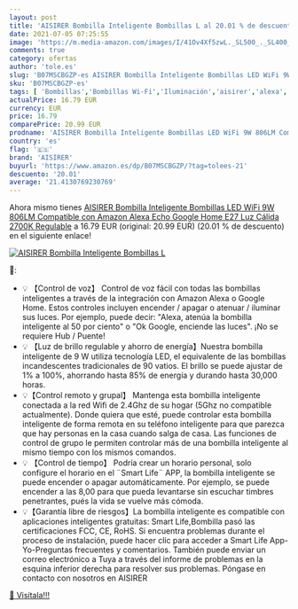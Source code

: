 ```yaml
---
layout: post
title: 'AISIRER Bombilla Inteligente Bombillas L al 20.01 % de descuento'
date: 2021-07-05 07:25:55
image: 'https://m.media-amazon.com/images/I/41Ov4Xf5zwL._SL500_._SL400_.jpg'
comments: true
category: ofertas
author: 'tole.es'
slug: 'B07MSCBGZP-es AISIRER Bombilla Inteligente Bombillas LED WiFi 9W 806LM...'
sku: 'B07MSCBGZP-es'
tags: [ 'Bombillas','Bombillas Wi-Fi','Iluminación','aisirer','alexa','google','home', ]
actualPrice: 16.79 EUR
currency: EUR
price: 16.79
comparePrice: 20.99 EUR
prodname: 'AISIRER Bombilla Inteligente Bombillas LED WiFi 9W 806LM Compatible con Amazon Alexa Echo Google Home E27 Luz Cálida 2700K Regulable'
country: 'es'
flag: '🇪🇸'
brand: 'AISIRER'
buyurl: 'https://www.amazon.es/dp/B07MSCBGZP/?tag=tolees-21'
descuento: '20.01'
average: '21.4130769230769'
---
```


Ahora mismo tienes [AISIRER Bombilla Inteligente Bombillas LED WiFi 9W 806LM Compatible con Amazon Alexa Echo Google Home E27 Luz Cálida 2700K Regulable](https://www.amazon.es/dp/B07MSCBGZP/?tag=tolees-21) a 16.79 EUR (original: 20.99 EUR) (20.01 %  de descuento) en el siguiente enlace!

[![AISIRER Bombilla Inteligente Bombillas L](https://m.media-amazon.com/images/I/41Ov4Xf5zwL._SL500_._SL400_.jpg)](https://www.amazon.es/dp/B07MSCBGZP/?tag=tolees-21)

🔎:

- 💡 【Control de voz】 Control de voz fácil con todas las bombillas inteligentes a través de la integración con Amazon Alexa o Google Home. Estos controles incluyen encender / apagar o atenuar / iluminar sus luces. Por ejemplo, puede decir: "Alexa, atenúa la bombilla inteligente al 50 por ciento" o "Ok Google, enciende las luces". ¡No se requiere Hub / Puente!
- 💡 【Luz de brillo regulable y ahorro de energía】Nuestra bombilla inteligente de 9 W utiliza tecnología LED, el equivalente de las bombillas incandescentes tradicionales de 90 vatios. El brillo se puede ajustar de 1% a 100%, ahorrando hasta 85% de energía y durando hasta 30,000 horas.
- 💡【Control remoto y grupal】 Mantenga esta bombilla inteligente conectada a la red Wifi de 2.4Ghz de su hogar (5Ghz no compatible actualmente). Donde quiera que esté, puede controlar esta bombilla inteligente de forma remota en su teléfono inteligente para que parezca que hay personas en la casa cuando salga de casa. Las funciones de control de grupo le permiten controlar más de una bombilla inteligente al mismo tiempo con los mismos comandos.
- 💡 【Control de tiempo】 Podría crear un horario personal, solo configure el horario en el ¨Smart Life¨ APP, la bombilla inteligente se puede encender o apagar automáticamente. Por ejemplo, se puede encender a las 8,00 para que pueda levantarse sin escuchar timbres penetrantes, pués la vida se vuelve más cómoda.
- 💡【Garantía libre de riesgos】La bombilla inteligente es compatible con aplicaciones inteligentes gratuitas: Smart Life,Bombilla pasó las certificaciones FCC, CE, RoHS. Si encuentra problemas durante el proceso de instalación, puede hacer clic para acceder a Smart Life App-Yo-Preguntas frecuentes y comentarios. También puede enviar un correo electrónico a Tuya a través del informe de problemas en la esquina inferior derecha para resolver sus problemas. Póngase en contacto con nosotros en AISIRER

[🛒 Visítala!!!](https://www.amazon.es/dp/B07MSCBGZP/?tag=tolees-21)
